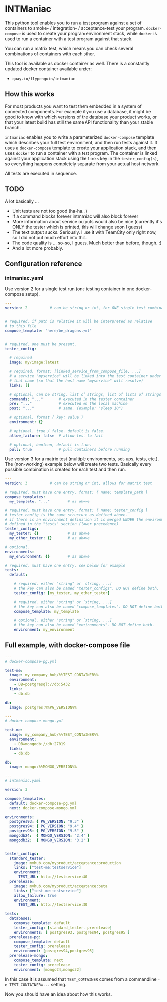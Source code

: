 # INTManiac

This python tool enables you to run a test program against a set of containers to smoke- / integration- / acceptance-test your program. `docker-compose` is used to create your program environment stack, while `docker` is used to run a container with a test program against that stack.

You can run a matrix test, which means you can check several combinations of containers with each other.

This tool is available as docker container as well. There is a constantly updated docker container available under:

* `quay.io/flypenguin/intmaniac`


## How this works

For most products you want to test them embedded in a system of connected components. For example if you use a database, it might be good to know with which versions of the database your product works, or that your latest build has still the same API functionality than your stable branch.

`intmaniac` enables you to write a parameterized `docker-compose` template which describes your full test environment, and then run tests against it. It uses a `docker-compose` template to create your application stack, and then uses `docker` to run a container with a test program. The container is linked against your application stack using the `links` key in the `tester_config(s)`, so everything happens completely separate from your actual host network.

All tests are executed in sequence.


## TODO

A lot basically ...

* Unit tests are not too good (ha-ha...)
* If a command blocks forever intmaniac will also block forever
* More information about service outputs would also be nice (currently it's ONLY the tester which is printed, this will change soon I guess)
* The text output sucks. Seriously. I use it with TeamCity only right now, so I did not put much effort into this.
* The code quality is ... so-so, I guess. Much better than before, though. :)
* And a lot more probably.


## Configuration reference


### intmaniac.yaml

Use version 2 for a single test run (one testing container in one docker-compose setup).

```yaml
---
version: 2          # can be string or int, for ONE single test combination


# required, if path is relative it will be interpreted as relative
# to this file
compose_template: "here/be_dragons.yml"


# required, one must be present.
tester_config:

  # required
  image: my/image:latest

  # required, format: [linked_service_from_compose_file, ...]
  # a service "myservice" will be linked into the test container under
  # that name (so that the host name "myservice" will resolve)
  links: []

  # optional, can be string, list of strings, list of lists of strings
  commands: "..."       # executed in the tester container
  pre: "..."            # executed on the local machine
  post: "..."           # same. (example: "sleep 10")

  # optional, format { key: value }
  environment: {}

  # optional. true / false. default is false.
  allow_failure: false  # allow test to fail

  # optional, boolean, default is true.
  pull: true            # pull containers before running
```

Use version 3 for a matrix test (multiple environments, set-ups, tests, etc.). The (non-working) example below will create two tests. Basically every possible combination is created for each test and then run.

```yaml
---
version: 3          # can be string or int, allows for matrix test

# required, must have one entry, format: { name: template_path }
compose_templates:
  my_template: "..."        # as above

# required, must have one entry. format: { name: tester_config }
# tester_config is the same structure as defined above.
# if there is an environment definition it is merged UNDER the environment
# defined in the "tests" section (lower precedence)
tester_configs:
  my_tester: {}             # as above
  my_other_tester: {}       # as above

# optional.
environments:
  my_environment: {}        # as above

# required, must have one entry. see below for example
tests:
  default:

    # required. either "string" or [string, ...]
    # the key can also be named "tester_configs". DO NOT define both.
    tester_config: [my_tester, my_other_tester]

    # required. either "string" or [string, ...]
    # the key can also be named "compose_templates". DO NOT define both.
    compose_template: my_template

    # optional. either "string" or [string, ...]
    # the key can also be named "environments". DO NOT define both.
    environment: my_environment
```

## Full example, with docker-compose file

```yaml
---
# docker-compose-pg.yml

test-me:
  image: my_company_hub/%%TEST_CONTAINER%%
  environment:
    - DB=postgresql://db:5432
  links:
    - db:db

db:
  image: postgres:%%PG_VERSION%%

---
# docker-compose-mongo.yml

test-me:
  image: my_company_hub/%%TEST_CONTAINER%%
  environment:
    - DB=mongodb://db:27019
  links:
    - db:db

db:
  image: mongo:%%MONGO_VERSION%%

---
# intmaniac.yaml

version: 3

compose_templates:
  default: docker-compose-pg.yml
  next: docker-compose-mongo.yml

environments:
  postgres93: { PG_VERSION: "9.3" }
  postgres94: { PG_VERSION: "9.4" }
  postgres95: { PG_VERSION: "9.5" }
  mongodb24:  { MONGO_VERSION: "2.4" }
  mongodb32:  { MONGO_VERSION: "3.2" }


tester_configs:
  standard_tester:
    image: myhub.com/myproduct/acceptance:production
    links: ["test-me:testservice"]
    environment:
      TEST_URL: http://testservice:80
  prerelease:
    image: myhub.com/myproduct/acceptance:beta
    links: ["test-me:testservice"]
    allow_failure: true
    environment:
      TEST_URL: http://testservice:80

tests:
  databases:
    compose_template: default
    tester_config: [standard_tester, prerelease]
    environments: [ postgres93, postgres94, postgres95 ]
  prerelease-pg:
    compose_template: default
    tester_config: prerelease
    environment: [postgres94,postgres95]
  prerelease-mongo:
    compose_template: next
    tester_config: prerelease
    environment: [mongo24,mongo32]
```
In this case it is assumed that `TEST_CONTAINER` comes from a commandline `-e TEST_CONTAINER=...` setting.

Now you should have an idea about how this works.
